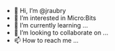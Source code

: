 - 👋 Hi, I’m @jraubry
- 👀 I’m interested in Micro:Bits
- 🌱 I’m currently learning ...
- 💞️ I’m looking to collaborate on ...
- 📫 How to reach me ...

<!---
jraubry/jraubry is a ✨ special ✨ repository because its `README.md` (this file) appears on your GitHub profile.
You can click the Preview link to take a look at your changes.
--->

